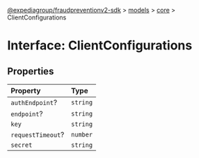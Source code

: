 [@expediagroup/fraudpreventionv2-sdk](../../../index.md) > [models](../../index.md) > [core](../index.md) > ClientConfigurations

# Interface: ClientConfigurations

## Properties

| Property          | Type     |
| :---------------- | :------- |
| `authEndpoint`?   | `string` |
| `endpoint`?       | `string` |
| `key`             | `string` |
| `requestTimeout`? | `number` |
| `secret`          | `string` |
